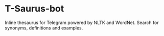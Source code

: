 # T-Saurus-bot
Inline thesaurus for Telegram powered by NLTK and WordNet. Search for synonyms, definitions and examples.

